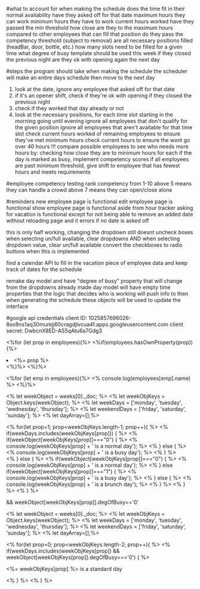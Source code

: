 #what to account for when making the schedule
does the time fit in their normal availability
have they asked off for that date
maximum hours they can work
minimum hours they have to work
current hours worked
have they passed the min threshold
how close are they to the maximum hours compared to other employees that can fill that position
do they pass the competency threshold (subject to removal)
are all necessary positions filled (headBar, door, bottle, etc.)
how many slots need to be filled for a given time
what degree of busy template should be used this week
if they closed the previous night are they ok with opening again the next day

#steps the program should take when making the schedule
    the scheduler will make an entire days schedule then move to the next day

1. look at the date, ignore any employee that asked off for that date
2. if it's an opener shift, check if they're ok with opening if they closed the previous night
3. check if they worked that day already or not
4. look at the necessary positions, for each time slot starting in the morning going until evening
    ignore all employees that don't qualify for the given position
    ignore all employees that aren't available for that time slot
    check current hours worked of remaining employees to ensure they've met minimum hours
    check current hours to ensure the wont go over 40 hours
!!!   compare possible employees to see who needs more hours by:
        checking how close they are to minimum hours for each
        if the day is marked as busy, implement competency scores
        if all employees are past minimum threshold, give shift to employee that has fewest hours and meets requirements

#employee competency testing
rank competency from 1-10
above 5 means they can handle a crowd
above 7 means they can open/close alone

#reminders
new employee page is functional
edit employee page is functional
show employee page is functional aside from hour tracker
asking for vacation is functional except for not being able to remove an added date without reloading page and it errors if no date is asked off

this is only half working, changing the dropdown still doesnt uncheck boxes
    when selecting un/full available, clear dropdowns AND when selecting dropdown value, clear un/full available
        convert the checkboxes to radio buttons when this is implemented

find a calendar API to fill in the vacation piece of employee data and keep track of dates for the schedule

remake day model and have "degree of busy" property that will change from the dropdowns already made
    day model will have empty time properties that the logic that decides who is working will push info to
        then when generating the schedule these objects will be used to update the interface





#google api credentials
client ID: 1025857696026-8so8ns1aq30murejj60cragdjlvcua4f.apps.googleusercontent.com
client secret: DwbcnX8ED-AS5qAtu6a7Gdg3

<%for (let prop in employees){%>
    <%if(employees.hasOwnProperty(prop)){%>
        <li><%= prop %></li>
    <%}%>
<%}%>

<%for (let emp in employees){%>
    <% console.log(employees[emp].name) %>
<%}%>


<!-- variables for day logic -->
<% let weekObject = weeks[0]._doc; %> 
<% let weekObjKeys = Object.keys(weekObject); %>
<% let weekDays = ['monday', 'tuesday', 'wednesday', 'thursday']; %>
<% let weekendDays = ['friday', 'saturday', 'sunday']; %>
<% let dayArray=[];%>
<!-- loop that designates what days are busy and what to do with a busy/standard day -->
<% for(let prop=1; prop<weekObjKeys.length-1; prop++){ %>
    <!-- if statement to split weekdays vs weekends -->
    <% if(weekDays.includes(weekObjKeys[prop])) { %>
        <!-- if statement to tell the schedule what to do on a busy/standard week day -->
        <% if(weekObject[weekObjKeys[prop]]==="0") { %>
            <% console.log(weekObjKeys[prop] + ' is a normal day'); %>
        <% } else { %>
            <% console.log(weekObjKeys[prop] + ' is a busy day'); %>
        <% } %>     
    <% } else { %>
        <!-- if statement to tell the schedule what to do on a busy/standard/brunch weekend day -->
        <% if(weekObject[weekObjKeys[prop]]==="0") { %>
            <% console.log(weekObjKeys[prop] + ' is a normal day'); %>
        <% } else if(weekObject[weekObjKeys[prop]]==="1") { %>
            <% console.log(weekObjKeys[prop] + ' is a busy day'); %>
        <% } else { %>
            <% console.log(weekObjKeys[prop] + ' is a brunch day'); %>
        <% } %> 
    <% } %>
<% } %>


&& weekObject[weekObjKeys[prop]].degOfBusy=='0'

<!-- variables for day logic -->
<% let weekObject = weeks[0]._doc; %> <!--this actually has all the property information-->
<% let weekObjKeys = Object.keys(weekObject); %> <!--this grabs all the names of the properties -->
<% let weekDays = ['monday', 'tuesday', 'wednesday', 'thursday']; %>
<% let weekendDays = ['friday', 'saturday', 'sunday']; %>
<% let dayArray=[];%>
<!-- loop that designates what days are busy and what to do with a busy/standard day -->

<% for(let prop=0; prop<weekObjKeys.length-2; prop++){ %>
        <% if(weekDays.includes(weekObjKeys[prop]) && weekObject[weekObjKeys[prop]].degOfBusy==='0') { %>
            <p><%= weekObjKeys[prop] %> is a standard day</p>
        <% } %>
    <% } %>